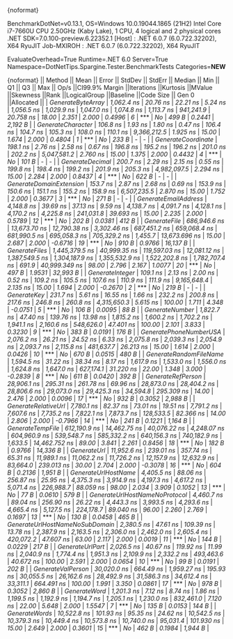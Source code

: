 {noformat}

BenchmarkDotNet=v0.13.1, OS=Windows 10.0.19044.1865 (21H2)
Intel Core i7-7660U CPU 2.50GHz (Kaby Lake), 1 CPU, 4 logical and 2 physical cores
.NET SDK=7.0.100-preview.6.22352.1
  [Host]     : .NET 6.0.7 (6.0.722.32202), X64 RyuJIT
  Job-MXIROH : .NET 6.0.7 (6.0.722.32202), X64 RyuJIT

EvaluateOverhead=True  Runtime=.NET 6.0  Server=True  
Namespace=DotNetTips.Spargine.Tester.BenchmarkTests  Categories=**NEW**  

{noformat}
||                        Method ||          Mean ||       Error ||       StdDev ||      StdErr ||        Median ||           Min ||            Q1 ||            Q3 ||           Max ||       Op/s ||CI99.9% Margin ||Iterations ||Kurtosis ||MValue ||Skewness ||Rank ||LogicalGroup ||Baseline ||Code Size || Gen 0 ||Allocated ||
|              *GenerateByteArray* |     *1,062.4 ns* |     *20.76 ns* |      *22.21 ns* |      *5.24 ns* |     *1,056.5 ns* |     *1,029.9 ns* |     *1,047.0 ns* |     *1,074.8 ns* |     *1,113.7 ns* |   *941,241.9* |      *20.758 ns* |      *18.00* |    *2.351* |  *2.000* |   *0.4996* |    *6* |            *** |       *No* |     *499 B* | *0.2441* |   *2,192 B* |
|              *GenerateCharacter* |       *106.8 ns* |      *1.93 ns* |       *1.80 ns* |      *0.47 ns* |       *106.4 ns* |       *104.7 ns* |       *105.3 ns* |       *108.0 ns* |       *110.1 ns* | *9,366,212.5* |       *1.925 ns* |      *15.00* |    *1.674* |  *2.000* |   *0.4804* |    *1* |            *** |       *No* |     *233 B* |      *-* |         *-* |
|             *GenerateCoordinate* |       *198.1 ns* |      *2.76 ns* |       *2.58 ns* |      *0.67 ns* |       *196.8 ns* |       *195.2 ns* |       *196.2 ns* |       *201.0 ns* |       *202.2 ns* | *5,047,581.2* |       *2.760 ns* |      *15.00* |    *1.375* |  *2.000* |   *0.4432* |    *4* |            *** |       *No* |     *101 B* |      *-* |         *-* |
|                *GenerateDecimal* |       *200.7 ns* |      *2.29 ns* |       *2.15 ns* |      *0.55 ns* |       *199.8 ns* |       *198.4 ns* |       *199.2 ns* |       *201.9 ns* |       *205.3 ns* | *4,982,097.5* |       *2.294 ns* |      *15.00* |    *2.284* |  *2.000* |   *0.8437* |    *4* |            *** |       *No* |     *622 B* |      *-* |         *-* |
|        *GenerateDomainExtension* |       *153.7 ns* |      *2.87 ns* |       *2.68 ns* |      *0.69 ns* |       *153.9 ns* |       *150.6 ns* |       *151.1 ns* |       *155.2 ns* |       *158.9 ns* | *6,507,235.5* |       *2.870 ns* |      *15.00* |    *1.752* |  *2.000* |   *0.3677* |    *3* |            *** |       *No* |     *271 B* |      *-* |         *-* |
|           *GenerateEmailAddress* |     *4,148.8 ns* |     *39.69 ns* |      *37.13 ns* |      *9.59 ns* |     *4,138.7 ns* |     *4,091.7 ns* |     *4,128.1 ns* |     *4,170.2 ns* |     *4,225.8 ns* |   *241,031.8* |      *39.693 ns* |      *15.00* |    *2.235* |  *2.000* |   *0.5789* |   *12* |            *** |       *No* |     *202 B* | *0.0381* |     *412 B* |
|                   *GenerateFile* |   *686,946.6 ns* | *13,673.70 ns* |  *12,790.38 ns* |  *3,302.46 ns* |   *687,451.2 ns* |   *659,068.4 ns* |   *681,990.5 ns* |   *695,058.3 ns* |   *705,329.2 ns* |     *1,455.7* |  *13,673.696 ns* |      *15.00* |    *2.687* |  *2.000* |  *-0.6716* |   *19* |            *** |       *No* |     *910 B* | *0.9766* |  *16,137 B* |
|                  *GenerateFiles* | *1,445,379.5 ns* | *40,999.35 ns* | *119,597.03 ns* | *12,081.12 ns* | *1,387,549.5 ns* | *1,304,187.9 ns* | *1,355,532.9 ns* | *1,522,202.8 ns* | *1,782,707.4 ns* |       *691.9* |  *40,999.349 ns* |      *98.00* |    *2.796* |  *2.167* |   *1.0077* |   *20* |            *** |       *No* |     *497 B* | *1.9531* |  *32,993 B* |
|                *GenerateInteger* |       *109.1 ns* |      *2.13 ns* |       *2.00 ns* |      *0.52 ns* |       *109.2 ns* |       *105.5 ns* |       *107.6 ns* |       *110.9 ns* |       *111.9 ns* | *9,165,648.4* |       *2.135 ns* |      *15.00* |    *1.694* |  *2.000* |  *-0.2670* |    *2* |            *** |       *No* |     *219 B* |      *-* |         *-* |
|                    *GenerateKey* |       *231.7 ns* |      *5.61 ns* |      *16.55 ns* |      *1.66 ns* |       *232.2 ns* |       *200.8 ns* |       *217.6 ns* |       *246.8 ns* |       *260.8 ns* | *4,315,650.3* |       *5.615 ns* |     *100.00* |    *1.711* |  *4.348* |  *-0.0751* |    *5* |            *** |       *No* |     *106 B* | *0.0095* |      *88 B* |
|                 *GenerateNumber* |     *1,822.7 ns* |     *47.40 ns* |     *139.76 ns* |     *13.98 ns* |     *1,815.2 ns* |     *1,600.2 ns* |     *1,702.2 ns* |     *1,941.1 ns* |     *2,160.6 ns* |   *548,626.0* |      *47.401 ns* |     *100.00* |    *2.101* |  *3.833* |   *0.3230* |    *9* |            *** |       *No* |     *383 B* | *0.0191* |     *176 B* |
|         *GeneratePhoneNumberUSA* |     *2,076.2 ns* |     *26.21 ns* |      *24.52 ns* |      *6.33 ns* |     *2,075.8 ns* |     *2,039.3 ns* |     *2,054.9 ns* |     *2,093.7 ns* |     *2,115.8 ns* |   *481,637.7* |      *26.213 ns* |      *15.00* |    *1.614* |  *2.000* |   *0.0426* |   *10* |            *** |       *No* |     *670 B* | *0.0515* |     *480 B* |
|         *GenerateRandomFileName* |     *1,594.5 ns* |     *31.22 ns* |      *38.34 ns* |      *8.17 ns* |     *1,617.9 ns* |     *1,533.0 ns* |     *1,556.0 ns* |     *1,624.8 ns* |     *1,647.0 ns* |   *627,174.1* |      *31.220 ns* |      *22.00* |    *1.348* |  *3.000* |  *-0.2839* |    *8* |            *** |       *No* |     *611 B* | *0.0420* |     *392 B* |
|              *GenerateRefPerson* |    *28,906.1 ns* |    *295.31 ns* |     *261.78 ns* |     *69.96 ns* |    *28,873.0 ns* |    *28,404.2 ns* |    *28,806.6 ns* |    *29,073.0 ns* |    *29,425.3 ns* |    *34,594.8* |     *295.309 ns* |      *14.00* |    *2.476* |  *2.000* |   *0.0096* |   *17* |            *** |       *No* |     *932 B* | *0.3052* |   *2,988 B* |
|            *GenerateRelativeUrl* |     *7,780.1 ns* |     *82.37 ns* |      *73.01 ns* |     *19.51 ns* |     *7,791.2 ns* |     *7,607.6 ns* |     *7,735.2 ns* |     *7,822.1 ns* |     *7,873.7 ns* |   *128,533.5* |      *82.366 ns* |      *14.00* |    *2.806* |  *2.000* |  *-0.7966* |   *14* |            *** |       *No* |     *241 B* | *0.1221* |   *1,164 B* |
|               *GenerateTempFile* |   *612,190.9 ns* | *14,462.75 ns* |  *40,076.22 ns* |  *4,248.07 ns* |   *604,960.9 ns* |   *539,548.7 ns* |   *585,332.2 ns* |   *640,156.3 ns* |   *740,182.9 ns* |     *1,633.5* |  *14,462.752 ns* |      *89.00* |    *3.841* |  *2.261* |   *0.8456* |   *18* |            *** |       *No* |     *182 B* | *0.9766* |  *14,336 B* |
|                    *GenerateUrl* |    *11,952.6 ns* |    *239.01 ns* |     *357.74 ns* |     *65.31 ns* |    *11,989.1 ns* |    *11,062.2 ns* |    *11,726.2 ns* |    *12,157.9 ns* |    *12,632.9 ns* |    *83,664.0* |     *239.013 ns* |      *30.00* |    *2.704* |  *2.000* |  *-0.3078* |   *16* |            *** |       *No* |     *604 B* | *0.2136* |   *1,951 B* |
|            *GenerateUrlHostName* |     *4,405.5 ns* |     *88.06 ns* |     *256.87 ns* |     *25.95 ns* |     *4,375.3 ns* |     *3,914.9 ns* |     *4,197.3 ns* |     *4,617.2 ns* |     *5,071.4 ns* |   *226,988.7* |      *88.059 ns* |      *98.00* |    *2.034* |  *3.909* |   *0.1052* |   *13* |            *** |       *No* |      *77 B* | *0.0610* |     *579 B* |
|  *GenerateUrlHostNameNoProtocol* |     *4,460.7 ns* |     *89.04 ns* |     *256.90 ns* |     *26.22 ns* |     *4,443.3 ns* |     *3,993.5 ns* |     *4,293.6 ns* |     *4,665.4 ns* |     *5,127.5 ns* |   *224,178.7* |      *89.040 ns* |      *96.00* |    *2.260* |  *2.769* |   *0.1697* |   *13* |            *** |       *No* |     *130 B* | *0.0458* |     *465 B* |
| *GenerateUrlHostNameNoSubDomain* |     *2,380.5 ns* |     *47.61 ns* |     *109.39 ns* |     *13.78 ns* |     *2,387.9 ns* |     *2,163.5 ns* |     *2,306.0 ns* |     *2,462.0 ns* |     *2,605.4 ns* |   *420,072.2* |      *47.607 ns* |      *63.00* |    *2.117* |  *2.000* |   *0.0019* |   *11* |            *** |       *No* |     *144 B* | *0.0229* |     *217 B* |
|                *GenerateUrlPart* |     *2,026.5 ns* |     *40.67 ns* |     *119.92 ns* |     *11.99 ns* |     *2,040.9 ns* |     *1,774.4 ns* |     *1,951.3 ns* |     *2,109.9 ns* |     *2,332.2 ns* |   *493,463.6* |      *40.672 ns* |     *100.00* |    *2.591* |  *2.000* |   *0.0654* |   *10* |            *** |       *No* |      *99 B* | *0.0191* |     *202 B* |
|              *GenerateValPerson* |    *30,020.0 ns* |    *664.49 ns* |   *1,959.27 ns* |    *195.93 ns* |    *30,055.5 ns* |    *26,162.6 ns* |    *28,492.9 ns* |    *31,586.3 ns* |    *34,612.4 ns* |    *33,311.1* |     *664.491 ns* |     *100.00* |    *1.991* |  *3.350* |   *0.0861* |   *17* |            *** |       *No* |     *978 B* | *0.3052* |   *2,860 B* |
|                   *GenerateWord* |     *1,201.3 ns* |      *7.12 ns* |       *8.74 ns* |      *1.86 ns* |     *1,199.5 ns* |     *1,192.9 ns* |     *1,194.7 ns* |     *1,205.1 ns* |     *1,230.0 ns* |   *832,461.0* |       *7.120 ns* |      *22.00* |    *5.648* |  *2.000* |   *1.5547* |    *7* |            *** |       *No* |     *135 B* | *0.0153* |     *144 B* |
|                  *GenerateWords* |    *10,522.8 ns* |    *101.93 ns* |      *95.35 ns* |     *24.62 ns* |    *10,542.5 ns* |    *10,379.3 ns* |    *10,449.4 ns* |    *10,573.8 ns* |    *10,740.0 ns* |    *95,031.4* |     *101.930 ns* |      *15.00* |    *2.649* |  *2.000* |   *0.3601* |   *15* |            *** |       *No* |     *462 B* | *0.1984* |   *1,944 B* |
